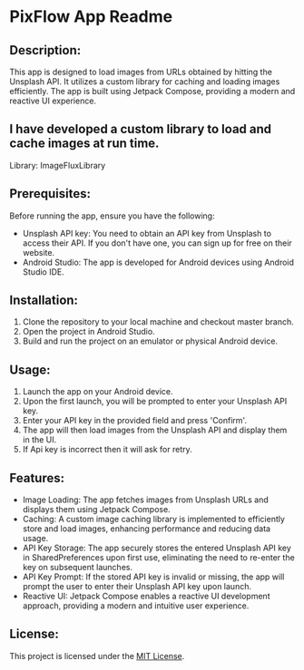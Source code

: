 # PixFlow App Readme

## Description:
This app is designed to load images from URLs obtained by hitting the Unsplash API. It utilizes a custom library for caching and loading images efficiently. The app is built using Jetpack Compose, providing a modern and reactive UI experience.

## I have developed a custom library to load and cache images at run time.
Library: ImageFluxLibrary

## Prerequisites:
Before running the app, ensure you have the following:
- Unsplash API key: You need to obtain an API key from Unsplash to access their API. If you don't have one, you can sign up for free on their website.
- Android Studio: The app is developed for Android devices using Android Studio IDE.

## Installation:
1. Clone the repository to your local machine and checkout master branch.
2. Open the project in Android Studio.
3. Build and run the project on an emulator or physical Android device.

## Usage:
1. Launch the app on your Android device.
2. Upon the first launch, you will be prompted to enter your Unsplash API key.
3. Enter your API key in the provided field and press 'Confirm'.
4. The app will then load images from the Unsplash API and display them in the UI.
5. If Api key is incorrect then it will ask for retry.

## Features:
- Image Loading: The app fetches images from Unsplash URLs and displays them using Jetpack Compose.
- Caching: A custom image caching library is implemented to efficiently store and load images, enhancing performance and reducing data usage.
- API Key Storage: The app securely stores the entered Unsplash API key in SharedPreferences upon first use, eliminating the need to re-enter the key on subsequent launches.
- API Key Prompt: If the stored API key is invalid or missing, the app will prompt the user to enter their Unsplash API key upon launch.
- Reactive UI: Jetpack Compose enables a reactive UI development approach, providing a modern and intuitive user experience.

## License:
This project is licensed under the [MIT License](LICENSE).
